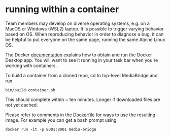 # running within a container

Team members may develop on diverse operating systems,
e.g. on a MacOS or Windows (WSL2) laptop.
It is possible to trigger varying behavior based on OS.
When reproducing behavior in order to diagnose a bug,
it can be helpful to put everyone on the same page,
running the same Alpine Linux OS.

The Docker
[documentation](https://docs.docker.com/get-started/get-docker/)
explains how to obtain and run the Docker Desktop app.
You will want to see it running in your task bar
when you're working with containers.

To build a container from a cloned repo, cd to top-level MediaBridge and run
```
bin/build-container.sh
```
This should complete within ~ ten minutes.
Longer if downloaded files are not yet cached.

Please refer to comments in the
[Dockerfile](https://github.com/noisebridge/MediaBridge/blob/main/Dockerfile)
for ways to use the resulting image.
For example you can get a bash prompt using
```
docker run -it -p 8001:8001 media-bridge
```
